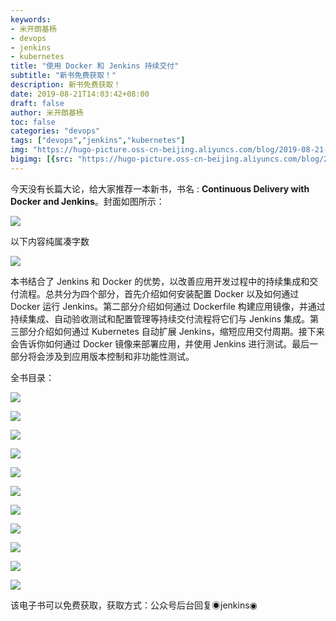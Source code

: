```yaml
---
keywords:
- 米开朗基杨
- devops
- jenkins
- kubernetes
title: "使用 Docker 和 Jenkins 持续交付"
subtitle: "新书免费获取！"
description: 新书免费获取！
date: 2019-08-21T14:03:42+08:00
draft: false
author: 米开朗基杨
toc: false
categories: "devops"
tags: ["devops","jenkins","kubernetes"]
img: "https://hugo-picture.oss-cn-beijing.aliyuncs.com/blog/2019-08-21-0_l7ZsBrIt8usUvFVs.jpeg"
bigimg: [{src: "https://hugo-picture.oss-cn-beijing.aliyuncs.com/blog/2019-04-27-080627.jpg"}]
---
```


今天没有长篇大论，给大家推荐一本新书，书名 : **Continuous Delivery with Docker and Jenkins**。封面如图所示：

![](https://hugo-picture.oss-cn-beijing.aliyuncs.com/blog/2019-08-21-034915.jpg)

以下内容纯属凑字数

![](https://hugo-picture.oss-cn-beijing.aliyuncs.com/blog/2019-08-21-035120.jpg)

本书结合了 Jenkins 和 Docker 的优势，以改善应用开发过程中的持续集成和交付流程。总共分为四个部分，首先介绍如何安装配置 Docker 以及如何通过 Docker 运行 Jenkins。第二部分介绍如何通过 Dockerfile 构建应用镜像，并通过持续集成、自动验收测试和配置管理等持续交付流程将它们与 Jenkins 集成。第三部分介绍如何通过 Kubernetes 自动扩展 Jenkins，缩短应用交付周期。接下来会告诉你如何通过 Docker 镜像来部署应用，并使用 Jenkins 进行测试。最后一部分将会涉及到应用版本控制和非功能性测试。

全书目录：

![](https://hugo-picture.oss-cn-beijing.aliyuncs.com/blog/2019-08-21-041114.png)

![](https://hugo-picture.oss-cn-beijing.aliyuncs.com/blog/2019-08-21-041330.png)

![](https://hugo-picture.oss-cn-beijing.aliyuncs.com/blog/2019-08-21-041400.png)

![](https://hugo-picture.oss-cn-beijing.aliyuncs.com/blog/2019-08-21-041433.png)

![](https://hugo-picture.oss-cn-beijing.aliyuncs.com/blog/2019-08-21-041457.png)

![](https://hugo-picture.oss-cn-beijing.aliyuncs.com/blog/2019-08-21-041521.png)

![](https://hugo-picture.oss-cn-beijing.aliyuncs.com/blog/2019-08-21-041603.png)

![](https://hugo-picture.oss-cn-beijing.aliyuncs.com/blog/2019-08-21-041634.png)

![](https://hugo-picture.oss-cn-beijing.aliyuncs.com/blog/2019-08-21-041653.png)

![](https://hugo-picture.oss-cn-beijing.aliyuncs.com/blog/2019-08-21-041730.png)

![](https://hugo-picture.oss-cn-beijing.aliyuncs.com/blog/2019-08-21-041754.png)

该电子书可以免费获取，获取方式：公众号后台回复◉jenkins◉
